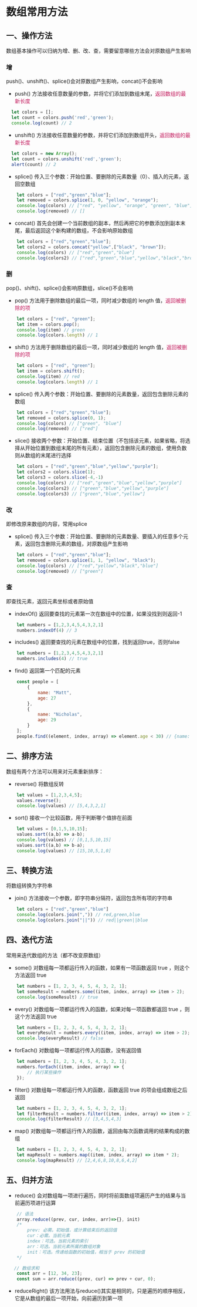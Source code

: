 # 数组常用方法

## 一、操作方法

数组基本操作可以归纳为增、删、改、查，需要留意哪些方法会对原数组产生影响  

### 增

push()、unshift()、splice()会对原数组产生影响，concat()不会影响

+ push() 方法接收任意数量的参数，并将它们添加到数组末尾，<font color=#c2185b >返回数组的最新长度</font>

```javascript
  let colors = [];
  let count = colors.push('red','green');
  console.log(count) // 2
```  

+ unshift() 方法接收任意数量的参数，并将它们添加到数组开头，<font color=#c2185b >返回数组的最新长度</font>

```javascript
  let colors = new Array();
  let count = colors.unshift('red','green');
  alert(count) // 2
```  

+ splice() 传入三个参数：开始位置、要删除的元素数量（0）、插入的元素，返回空数组

```javascript
    let colors = ["red","green","blue"];
    let removed = colors.splice(1, 0, "yellow", "orange");
    console.log(colors) // ["red", "yellow", "orange", "green", "blue"]
    console.log(removed) // []
```

+ concat() 首先会创建一个当前数组的副本，然后再把它的参数添加到副本末尾，最后返回这个新构建的数组，不会影响原始数组

```javascript
    let colors = ["red","green","blue"];
    let colors2 = colors.concat("yellow",["black", "brown"]);
    console.log(colors) // ["red","green","blue"]
    console.log(colors2) // ["red","green","blue","yellow","black","brown"]
```

### 删

pop()、shift()、splice()会影响原数组，slice()不会影响  

+ pop() 方法用于删除数组的最后一项，同时减少数组的 length 值，<font color=#c2185b >返回被删除的项</font>

```javascript
    let colors = ["red", "green"];
    let item = colors.pop();
    console.log(item) // green
    console.log(colors.length) // 1
```

+ shift() 方法用于删除数组的最后一项，同时减少数组的 length 值，<font color=#c2185b >返回被删除的项</font>

```javascript
    let colors = ["red", "green"];
    let item = colors.shift();
    console.log(item) // red
    console.log(colors.length) // 1
```

+ splice() 传入两个参数：开始位置、要删除的元素数量，返回包含删除元素的数组

```javascript
    let colors = ["red","green","blue"];
    let removed = colors.splice(0, 1);
    console.log(colors) // ["green", "blue"]
    console.log(removed) // ["red"]
```

+ slice() 接收两个参数：开始位置、结束位置（不包括该元素，如果省略，将选择从开始位置到数组末尾的所有元素），返回包含删除元素的数组，使用负数则从数组的末尾进行选择

```javascript
    let colors = ["red","green","blue","yellow","purple"];
    let colors2 = colors.slice(1);
    let colors3 = colors.slice(-4,-1)
    console.log(colors) // ["red","green","blue","yellow","purple"]
    console.log(colors2) // ["green","blue","yellow","purple"]
    console.log(colors3) // ["green","blue","yellow"]
```

### 改

即修改原来数组的内容，常用splice

+ splice() 传入三个参数：开始位置、要删除的元素数量、要插入的任意多个元素，返回包含删除元素的数组，对原数组产生影响

```javascript
    let colors = ["red","green","blue"];
    let removed = colors.splice(1, 1, "yellow", "black");
    console.log(colors) // ["red","yellow","black","blue"]
    console.log(removed) // ["green"]
```

### 查

即查找元素，返回元素坐标或者原始值  

+ indexOf() 返回要查找的元素第一次在数组中的位置，如果没找到则返回-1

```javascript
    let numbers = [1,2,3,4,5,4,3,2,1]
    numbers.indexOf(4) // 3
```

+ includes() 返回要查找的元素在数组中的位置，找到返回true，否则false

```javascript
    let numbers = [1,2,3,4,5,4,3,2,1]
    numbers.includes(4) // true
```

+ find() 返回第一个匹配的元素

```javascript
    const people = [
        {
            name: "Matt",
            age: 27
        },
        {
            name: "Nicholas",
            age: 29
        }
    ];
    people.find((element, index, array) => element.age < 30) // {name: "Matt", age: 27}
```

## 二、排序方法

数组有两个方法可以用来对元素重新排序：

+ reverse() 将数组反转

```javascript
    let values = [1,2,3,4,5];
    values.reverse();
    console.log(values) // [5,4,3,2,1]
```

+ sort() 接收一个比较函数，用于判断哪个值排在前面

```javascript
    let values = [0,1,5,10,15];
    values.sort((a,b) => a-b);
    console.log(values) // [0,1,5,10,15]
    values.sort((a,b) => b-a);
    console.log(values) // [15,10,5,1,0]
```

## 三、转换方法  

将数组转换为字符串

+ join() 方法接收一个参数，即字符串分隔符，返回包含所有项的字符串

```javascript
    let colors = ["red","green","blue"]
    console.log(colors.join(",")) // red,green,blue
    console.log(colors.join("||")) // red||green||blue
```

## 四、迭代方法

常用来迭代数组的方法（都不改变原数组）

+ some() 对数组每一项都运行传入的函数，如果有一项函数返回 true ，则这个方法返回 true

```javascript
    let numbers = [1, 2, 3, 4, 5, 4, 3, 2, 1];
    let someResult = numbers.some((item, index, array) => item > 2);
    console.log(someResult) // true
```

+ every() 对数组每一项都运行传入的函数，如果对每一项函数都返回 true ，则这个方法返回 true

```javascript
    let numbers = [1, 2, 3, 4, 5, 4, 3, 2, 1];
    let everyResult = numbers.every((item, index, array) => item > 2);
    console.log(everyResult) // false
```

+ forEach() 对数组每一项都运行传入的函数，没有返回值

```javascript
    let numbers = [1, 2, 3, 4, 5, 4, 3, 2, 1];
    numbers.forEach((item, index, array) => {
        // 执行某些操作
    });
```

+ filter() 对数组每一项都运行传入的函数，函数返回 true 的项会组成数组之后返回

```javascript
    let numbers = [1, 2, 3, 4, 5, 4, 3, 2, 1];
    let filterResult = numbers.filter((item, index, array) => item > 2);
    console.log(filterResult) // [3,4,5,4,3]
```

+ map() 对数组每一项都运行传入的函数，返回由每次函数调用的结果构成的数组

```javascript
    let numbers = [1, 2, 3, 4, 5, 4, 3, 2, 1];
    let mapResult = numbers.map((item, index, array) => item * 2);
    console.log(mapResult) // [2,4,6,8,10,8,6,4,2]
```

## 五、归并方法

+ reduce() 会对数组每一项进行遍历，同时将前面数组项遍历产生的结果与当前遍历项进行运算

```javascript
    // 语法
    array.reduce((prev, cur, index, arr)=>{}, init)
    /* 
        prev: 必需。初始值，或计算结束后的返回值
        cur：必需。当前元素
        index：可选。当前元素的索引
        arr：可选。当前元素所属的数组对象
        init：可选。传递给函数的初始值，相当于 prev 的初始值
    */

   // 数组求和
    const arr = [12, 34, 23];
    const sum = arr.reduce((prev, cur) => prev + cur, 0);
```

+ reduceRight() 该方法用法与reduce()其实是相同的，只是遍历的顺序相反，它是从数组的最后一项开始，向前遍历到第一项
